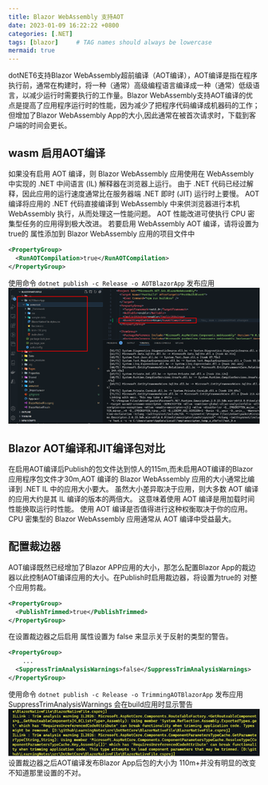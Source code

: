 ```yaml
---
title: Blazor WebAssembly 支持AOT
date: 2023-01-09 16:22:22 +0800
categories: [.NET]
tags: [blazor]     # TAG names should always be lowercase
mermaid: true
---
```


dotNET6支持Blazor WebAssembly超前编译（AOT编译），AOT编译是指在程序执行前，通常在构建时，将一种（通常）高级编程语言编译成一种（通常）低级语言，以减少运行时需要执行的工作量。Blazor WebAssembly支持AOT编译的优点是提高了应用程序运行时的性能，因为减少了把程序代码编译成机器码的工作；但增加了Blazor WebAssembly App的大小,因此通常在被首次请求时，下载到客户端的时间会更长。
## wasm 启用AOT编译
如果没有启用 AOT 编译，则 Blazor WebAssembly 应用使用在 WebAssembly 中实现的 .NET 中间语言 (IL) 解释器在浏览器上运行。 由于 .NET 代码已经过解释，因此应用的运行速度通常比在服务器端 .NET 即时 (JIT) 运行时上要慢。 AOT 编译将应用的 .NET 代码直接编译到 WebAssembly 中来供浏览器进行本机 WebAssembly 执行，从而处理这一性能问题。 AOT 性能改进可使执行 CPU 密集型任务的应用得到极大改进。 若要启用 WebAssembly AOT 编译，请将设置为true的 <RunAOTCompilation> 属性添加到 Blazor WebAssembly 应用的项目文件中
```xml
<PropertyGroup>
  <RunAOTCompilation>true</RunAOTCompilation>
</PropertyGroup>
```
使用命令 `dotnet publish -c Release -o AOTBlazorApp` 发布应用
![BlazorAOT](/assets/img/BlazorAOT.png)

## Blazor AOT编译和JIT编译包对比
在启用AOT编译后Publish的包文件达到惊人的115m,而未启用AOT编译的Blazor应用程序包文件才30m,AOT 编译的 Blazor WebAssembly 应用的大小通常比编译到 .NET IL 中的应用大小要大。 虽然大小差异取决于应用，则大多数 AOT 编译的应用大约是其 IL 编译的版本的两倍大。 这意味着使用 AOT 编译是用加载时间性能换取运行时性能。 使用 AOT 编译是否值得进行这种权衡取决于你的应用。 CPU 密集型的 Blazor WebAssembly 应用通常从 AOT 编译中受益最大。

## 配置裁边器
AOT编译既然已经增加了Blazor APP应用的大小，那怎么配置Blazor App的裁边器以此控制AOT编译应用的大小。在Publish时启用裁边器，将设置为true的 <PublishTrimmed> 对整个应用剪裁。
```xml
<PropertyGroup>
  <PublishTrimmed>true</PublishTrimmed>
</PropertyGroup>
```
在设置裁边器之后启用 <SuppressTrimAnalysisWarnings> 属性设置为 false 来显示关于反射的类型的警告。
```xml
<PropertyGroup>
	...
  <SuppressTrimAnalysisWarnings>false</SuppressTrimAnalysisWarnings>
</PropertyGroup>
```
使用命令 `dotnet publish -c Release -o TrimmingAOTBlazorApp` 发布应用 SuppressTrimAnalysisWarnings 会在build应用时显示警告
![trimming-warning](/assets/img/trimming-warning.png)
设置裁边器之后AOT编译发布Blazor App后包的大小为 110m+并没有明显的改变不知道那里设置的不对。

